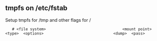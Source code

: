 ## tmpfs on /etc/fstab

Setup tmpfs for /tmp and other flags for /

       # <file system>									<mount point>	<type>	<options>								<dump>	<pass>


